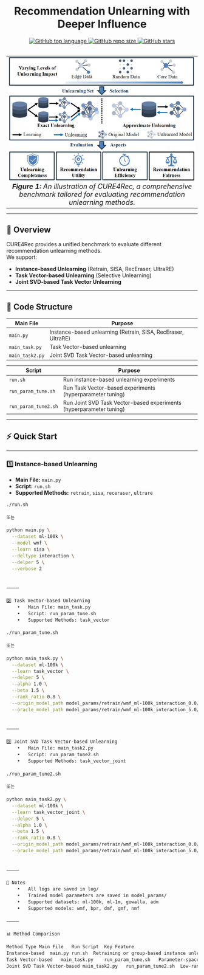 # <center> Recommendation Unlearning with Deeper Influence </center>

<div align="center">
  <a href="https://github.com/xiye7lai/CURE4Rec">
    <img src="https://img.shields.io/github/languages/top/xiye7lai/CURE4Rec" alt="GitHub top language">
  </a>
  <a href="https://github.com/xiye7lai/CURE4Rec">
    <img src="https://img.shields.io/github/repo-size/xiye7lai/CURE4Rec" alt="GitHub repo size">
  </a>
  <a href="https://github.com/xiye7lai/CURE4Rec">
    <img src="https://img.shields.io/github/stars/xiye7lai/CURE4Rec" alt="GitHub stars">
  </a>
</div>

<br>

<table align="center">
  <tr>
    <td align="center"> 
      <img src="assets/framework.jpg" alt="Framework" style="width: 700px;"/> 
      <br>
      <em style="font-size: 18px;">  <strong style="font-size: 18px;">Figure 1:</strong> An illustration of CURE4Rec, a comprehensive benchmark tailored for evaluating recommendation unlearning methods. </em>
    </td>
  </tr>
</table>

---

## 📌 Overview

CURE4Rec provides a unified benchmark to evaluate different recommendation unlearning methods.  
We support:

- **Instance-based Unlearning** (Retrain, SISA, RecEraser, UltraRE)
- **Task Vector-based Unlearning** (Selective Unlearning)
- **Joint SVD-based Task Vector Unlearning**

---

## 📂 Code Structure

| Main File       | Purpose                                                       |
| --------------- | ------------------------------------------------------------- |
| `main.py`       | Instance-based unlearning (Retrain, SISA, RecEraser, UltraRE) |
| `main_task.py`  | Task Vector-based unlearning                                  |
| `main_task2.py` | Joint SVD Task Vector-based unlearning                        |

| Script               | Purpose                                                             |
| -------------------- | ------------------------------------------------------------------- |
| `run.sh`             | Run instance-based unlearning experiments                           |
| `run_param_tune.sh`  | Run Task Vector-based experiments (hyperparameter tuning)           |
| `run_param_tune2.sh` | Run Joint SVD Task Vector-based experiments (hyperparameter tuning) |

---

## ⚡ Quick Start

---

### **1️⃣ Instance-based Unlearning**

- **Main File:** `main.py`
- **Script:** `run.sh`
- **Supported Methods:** `retrain`, `sisa`, `receraser`, `ultrare`

```bash
./run.sh

또는

python main.py \
  --dataset ml-100k \
  --model wmf \
  --learn sisa \
  --deltype interaction \
  --delper 5 \
  --verbose 2


⸻

2️⃣ Task Vector-based Unlearning
	•	Main File: main_task.py
	•	Script: run_param_tune.sh
	•	Supported Methods: task_vector

./run_param_tune.sh

또는

python main_task.py \
  --dataset ml-100k \
  --learn task_vector \
  --delper 5 \
  --alpha 1.0 \
  --beta 1.5 \
  --rank_ratio 0.8 \
  --origin_model_path model_params/retrain/wmf_ml-100k_interaction_0.0/model.pth \
  --oracle_model_path model_params/retrain/wmf_ml-100k_interaction_5.0/model.pth


⸻

3️⃣ Joint SVD Task Vector-based Unlearning
	•	Main File: main_task2.py
	•	Script: run_param_tune2.sh
	•	Supported Methods: task_vector_joint

./run_param_tune2.sh

또는

python main_task2.py \
  --dataset ml-100k \
  --learn task_vector_joint \
  --delper 5 \
  --alpha 1.0 \
  --beta 1.5 \
  --rank_ratio 0.8 \
  --origin_model_path model_params/retrain/wmf_ml-100k_interaction_0.0/model.pth \
  --oracle_model_path model_params/retrain/wmf_ml-100k_interaction_5.0/model.pth


⸻

📌 Notes
	•	All logs are saved in log/
	•	Trained model parameters are saved in model_params/
	•	Supported datasets: ml-100k, ml-1m, gowalla, adm
	•	Supported models: wmf, bpr, dmf, gmf, nmf

⸻

📊 Method Comparison

Method Type	Main File	Run Script	Key Feature
Instance-based	main.py	run.sh	Retraining or group-based instance unlearning
Task Vector-based	main_task.py	run_param_tune.sh	Parameter-space editing with task vector
Joint SVD Task Vector-based	main_task2.py	run_param_tune2.sh	Low-rank joint vector approach for task vector
```
